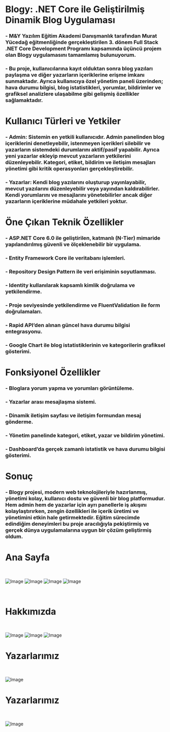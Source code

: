 # Blogy:  .NET Core ile Geliştirilmiş Dinamik Blog Uygulaması

### - M&Y Yazılım Eğitim Akademi Danışmanlık tarafından Murat Yücedağ eğitmenliğinde gerçekleştirilen 3. dönem Full Stack .NET Core Development Programı kapsamında üçüncü projem olan Blogy uygulamasını tamamlamış bulunuyorum.

### - Bu proje, kullanıcılarına kayıt olduktan sonra blog yazıları paylaşma ve diğer yazarların içeriklerine erişme imkanı sunmaktadır. Ayrıca kullanıcıya özel yönetim paneli üzerinden; hava durumu bilgisi, blog istatistikleri, yorumlar, bildirimler ve grafiksel analizlere ulaşabilme gibi gelişmiş özellikler sağlamaktadır.

# Kullanıcı Türleri ve Yetkiler

### - Admin: Sistemin en yetkili kullanıcıdır. Admin panelinden blog içeriklerini denetleyebilir, istenmeyen içerikleri silebilir ve yazarların sistemdeki durumlarını aktif/pasif yapabilir. Ayrıca yeni yazarlar ekleyip mevcut yazarların yetkilerini düzenleyebilir. Kategori, etiket, bildirim ve iletişim mesajları yönetimi gibi kritik operasyonları gerçekleştirebilir.

### - Yazarlar: Kendi blog yazılarını oluşturup yayınlayabilir, mevcut yazılarını düzenleyebilir veya yayından kaldırabilirler. Kendi yorumlarını ve mesajlarını yönetebilirler ancak diğer yazarların içeriklerine müdahale yetkileri yoktur.

# Öne Çıkan Teknik Özellikler

### - ASP.NET Core 6.0 ile geliştirilen, katmanlı (N-Tier) mimaride yapılandırılmış güvenli ve ölçeklenebilir bir uygulama.

### - Entity Framework Core ile veritabanı işlemleri.

### - Repository Design Pattern ile veri erişiminin soyutlanması.

### - Identity kullanılarak kapsamlı kimlik doğrulama ve yetkilendirme.

### - Proje seviyesinde yetkilendirme ve FluentValidation ile form doğrulamaları.

### - Rapid API’den alınan güncel hava durumu bilgisi entegrasyonu.

### - Google Chart ile blog istatistiklerinin ve kategorilerin grafiksel gösterimi.


# Fonksiyonel Özellikler


### - Bloglara yorum yapma ve yorumları görüntüleme.

### - Yazarlar arası mesajlaşma sistemi.

### - Dinamik iletişim sayfası ve iletişim formundan mesaj gönderme.

### - Yönetim panelinde kategori, etiket, yazar ve bildirim yönetimi.

### - Dashboard’da gerçek zamanlı istatistik ve hava durumu bilgisi gösterimi.

# Sonuç

### - Blogy projesi, modern web teknolojileriyle hazırlanmış, yönetimi kolay, kullanıcı dostu ve güvenli bir blog platformudur. Hem admin hem de yazarlar için ayrı panellerle iş akışını kolaylaştırırken, zengin özellikleri ile içerik üretimi ve yönetimini etkin hale getirmektedir. Eğitim sürecimde edindiğim deneyimleri bu proje aracılığıyla pekiştirmiş ve gerçek dünya uygulamalarına uygun bir çözüm geliştirmiş oldum.

# Ana Sayfa 
<br/>

![Image](https://github.com/user-attachments/assets/0aee4370-c811-403b-82d2-5e3cf1461bdb)
![Image](https://github.com/user-attachments/assets/e21903dd-ca4b-4b2c-b165-07a2bc98a51a)
![Image](https://github.com/user-attachments/assets/7dd1f785-9036-401a-bdb6-e7e6339d2c2c)
![Image](https://github.com/user-attachments/assets/dff4a677-2375-4a33-a9bd-d3a26d8e8ef7)

<br/>

# Hakkımızda
<br/>

![Image](https://github.com/user-attachments/assets/f2bf5049-6385-4f2f-b850-2039e0bca0c0)
![Image](https://github.com/user-attachments/assets/b92ea361-66ee-4043-a777-b5484e0110b6)
![Image](https://github.com/user-attachments/assets/55fceb95-5e6c-43e9-af96-472ae84aa593)


# Yazarlarımız
<br/>

![Image](https://github.com/user-attachments/assets/865aa35f-2728-428b-a0e8-f753ed7ea51b)


# Yazarlarımız
<br/>

![Image](https://github.com/user-attachments/assets/6926ac42-d923-42ec-a266-15bdd16fd57b)

